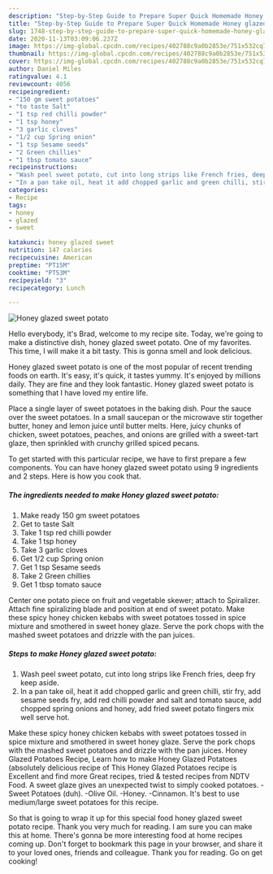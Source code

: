 ```yaml
---
description: "Step-by-Step Guide to Prepare Super Quick Homemade Honey glazed sweet potato"
title: "Step-by-Step Guide to Prepare Super Quick Homemade Honey glazed sweet potato"
slug: 1748-step-by-step-guide-to-prepare-super-quick-homemade-honey-glazed-sweet-potato
date: 2020-11-13T03:09:06.237Z
image: https://img-global.cpcdn.com/recipes/402788c9a0b2853e/751x532cq70/honey-glazed-sweet-potato-recipe-main-photo.jpg
thumbnail: https://img-global.cpcdn.com/recipes/402788c9a0b2853e/751x532cq70/honey-glazed-sweet-potato-recipe-main-photo.jpg
cover: https://img-global.cpcdn.com/recipes/402788c9a0b2853e/751x532cq70/honey-glazed-sweet-potato-recipe-main-photo.jpg
author: Daniel Miles
ratingvalue: 4.1
reviewcount: 4056
recipeingredient:
- "150 gm sweet potatoes"
- "to taste Salt"
- "1 tsp red chilli powder"
- "1 tsp honey"
- "3 garlic cloves"
- "1/2 cup Spring onion"
- "1 tsp Sesame seeds"
- "2 Green chillies"
- "1 tbsp tomato sauce"
recipeinstructions:
- "Wash peel sweet potato, cut into long strips like French fries, deep fry keep aside."
- "In a pan take oil, heat it add chopped garlic and green chilli, stir fry, add sesame seeds fry, add red chilli powder and salt and tomato sauce, add chopped spring onions and honey, add fried sweet potato fingers mix well serve hot."
categories:
- Recipe
tags:
- honey
- glazed
- sweet

katakunci: honey glazed sweet 
nutrition: 147 calories
recipecuisine: American
preptime: "PT15M"
cooktime: "PT53M"
recipeyield: "3"
recipecategory: Lunch

---
```



![Honey glazed sweet potato](https://img-global.cpcdn.com/recipes/402788c9a0b2853e/751x532cq70/honey-glazed-sweet-potato-recipe-main-photo.jpg)

Hello everybody, it's Brad, welcome to my recipe site. Today, we're going to make a distinctive dish, honey glazed sweet potato. One of my favorites. This time, I will make it a bit tasty. This is gonna smell and look delicious.

Honey glazed sweet potato is one of the most popular of recent trending foods on earth. It's easy, it's quick, it tastes yummy. It's enjoyed by millions daily. They are fine and they look fantastic. Honey glazed sweet potato is something that I have loved my entire life.

Place a single layer of sweet potatoes in the baking dish. Pour the sauce over the sweet potatoes. In a small saucepan or the microwave stir together butter, honey and lemon juice until butter melts. Here, juicy chunks of chicken, sweet potatoes, peaches, and onions are grilled with a sweet-tart glaze, then sprinkled with crunchy grilled spiced pecans.


To get started with this particular recipe, we have to first prepare a few components. You can have honey glazed sweet potato using 9 ingredients and 2 steps. Here is how you cook that.

<!--inarticleads1-->

##### The ingredients needed to make Honey glazed sweet potato:

1. Make ready 150 gm sweet potatoes
1. Get to taste Salt
1. Take 1 tsp red chilli powder
1. Take 1 tsp honey
1. Take 3 garlic cloves
1. Get 1/2 cup Spring onion
1. Get 1 tsp Sesame seeds
1. Take 2 Green chillies
1. Get 1 tbsp tomato sauce


Center one potato piece on fruit and vegetable skewer; attach to Spiralizer. Attach fine spiralizing blade and position at end of sweet potato. Make these spicy honey chicken kebabs with sweet potatoes tossed in spice mixture and smothered in sweet honey glaze. Serve the pork chops with the mashed sweet potatoes and drizzle with the pan juices. 

<!--inarticleads2-->

##### Steps to make Honey glazed sweet potato:

1. Wash peel sweet potato, cut into long strips like French fries, deep fry keep aside.
1. In a pan take oil, heat it add chopped garlic and green chilli, stir fry, add sesame seeds fry, add red chilli powder and salt and tomato sauce, add chopped spring onions and honey, add fried sweet potato fingers mix well serve hot.


Make these spicy honey chicken kebabs with sweet potatoes tossed in spice mixture and smothered in sweet honey glaze. Serve the pork chops with the mashed sweet potatoes and drizzle with the pan juices. Honey Glazed Potatoes Recipe, Learn how to make Honey Glazed Potatoes (absolutely delicious recipe of This Honey Glazed Potatoes recipe is Excellent and find more Great recipes, tried &amp; tested recipes from NDTV Food. A sweet glaze gives an unexpected twist to simply cooked potatoes. -Sweet Potatoes (duh). -Olive Oil. -Honey. -Cinnamon. It&#39;s best to use medium/large sweet potatoes for this recipe. 

So that is going to wrap it up for this special food honey glazed sweet potato recipe. Thank you very much for reading. I am sure you can make this at home. There's gonna be more interesting food at home recipes coming up. Don't forget to bookmark this page in your browser, and share it to your loved ones, friends and colleague. Thank you for reading. Go on get cooking!

